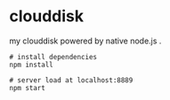 # clouddisk
my clouddisk powered by native node.js . 

```
# install dependencies
npm install

# server load at localhost:8889
npm start
```

